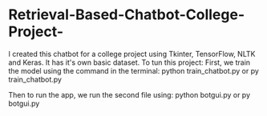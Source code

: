 # Retrieval-Based-Chatbot-College-Project-
I created this chatbot for a college project using Tkinter, TensorFlow, NLTK and Keras.
It has it's own basic dataset.
To tun this project:
First, we train the model using the command in the terminal: 
python train_chatbot.py or py train_chatbot.py

Then to run the app, we run the second file using: 
python botgui.py or py botgui.py

